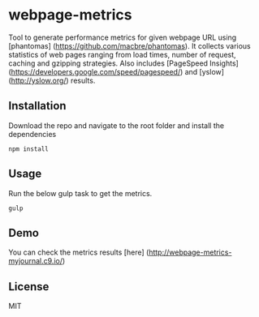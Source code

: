 # webpage-metrics

Tool to generate performance metrics for given webpage URL using [phantomas] (https://github.com/macbre/phantomas). It collects various statistics of web pages ranging from load times, number of request, caching and gzipping strategies. Also includes [PageSpeed Insights] (https://developers.google.com/speed/pagespeed/) and [yslow] (http://yslow.org/) results.  

## Installation

Download the repo and navigate to the root folder and install the dependencies

```
npm install

```

## Usage

Run the below gulp task to get the metrics. 

```
gulp

```

## Demo

You can check the metrics results [here] (http://webpage-metrics-myjournal.c9.io/)

## License

MIT
